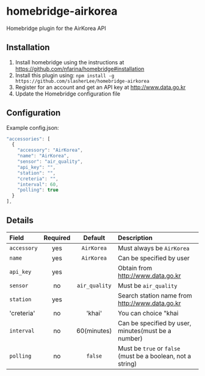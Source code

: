 # homebridge-airkorea

Homebridge plugin for the AirKorea API

## Installation

1. Install homebridge using the instructions at https://github.com/nfarina/homebridge#installation
2. Install this plugin using: `npm install -g https://github.com/slasherLee/homebridge-airkorea`
3. Register for an account and get an API key at http://www.data.go.kr
4. Update the Homebridge configuration file

## Configuration

Example config.json:

```js
"accessories": [
  {
    "accessory": "AirKorea",
    "name": "AirKorea",
    "sensor": "air_quality",
    "api_key": "",
    "station": "",
    "creteria": "",
    "interval": 60,
    "polling": true
  }
],
```

## Details

Field | Required | Default | Description
:--- | :---: | :---: | :---
`accessory` | yes | `AirKorea` | Must always be `AirKorea`
`name` | yes | `AirKorea` | Can be specified by user
`api_key` | yes | | Obtain from http://www.data.go.kr
`sensor` | no | `air_quality` | Must be `air_quality`
`station` | yes | | Search station name from http://www.data.go.kr
'creteria' | no | 'khai' | You can choice "khai | pm10 | pm25" or "khai | pm10" or "pm25" 
`interval` | no | 60(minutes) | Can be specified by user, minutes(must be a number)
`polling` | no | `false` | Must be `true` or `false` (must be a boolean, not a string)
